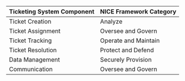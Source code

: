 | Ticketing System Component | NICE Framework Category |
|---------------------------|------------------------|
| Ticket Creation           | Analyze                |
| Ticket Assignment         | Oversee and Govern      |
| Ticket Tracking           | Operate and Maintain   |
| Ticket Resolution         | Protect and Defend     |
| Data Management           | Securely Provision      |
| Communication             | Oversee and Govern      |

